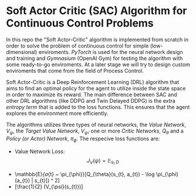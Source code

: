 # Soft Actor Critic (SAC) Algorithm for Continuous Control Problems

In this repo the "Soft Actor-Critic" algorithm is implemented from scratch in order to solve the problem of continuous control for simple (low-dimensional) enviroments. *PyTorch* is used for the neural network design and training and *Gymnasium* (OpenAI Gym) for testing the algorithm with some ready-to-go enviroments. At a later stage we will try to design custom enviroments that come from the field of Process Control.

Soft Actor-Critic is a Deep Reinforcement Learning (DRL) algorithm that aims to find an optimal policy for the agent to utilize inside the state space in order to maximize its reward. The main difference between SAC and other DRL algorithms (like DDPG and Twin Delayed DDPG) is the extra *entropy term* that is added to the loss functions. This ensures that the agent explores the environment more efficiently. 

The algorithms utilizes three types of neural networks, the *Value Network*, $V_{\psi}$, the *Target Value Network*, $V_{\bar{\psi}}$, one or more *Critic Networks*, $Q_{\theta}$ and a *Policy (or Actor) Network*, $\pi_{\phi}$. The respecive loss functions are:

* Value Network Loss: $$ \displaystyle J_{V}(\psi) = \mathbb{E}_{s_{t} ~ D}   $$


- \mathbb{E}_{a_{t} ~ \pi_{\phi}}[Q_{\theta}(s_{t}, a_{t}) - \log \pi_{\phi}(a_{t}) | s_{t}]) ^ 2]
- [\frac{1}{2} (V_{\psi}(s_{t}))]
